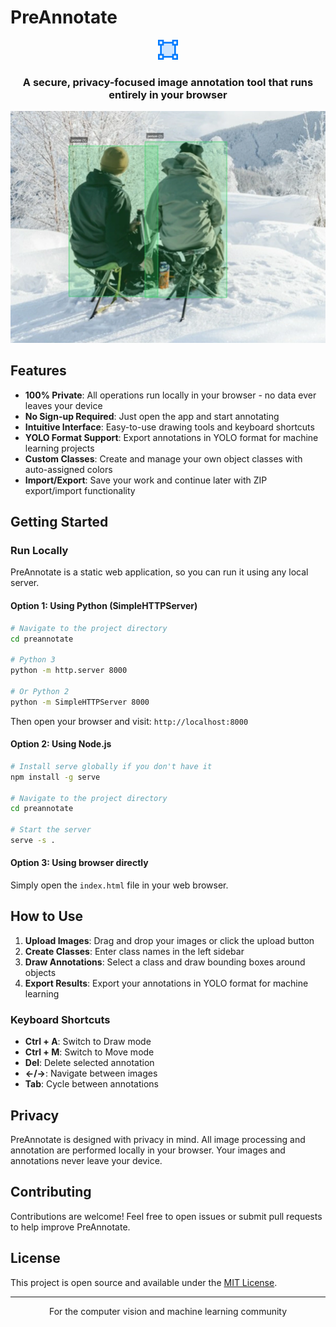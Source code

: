 # PreAnnotate

<p align="center">
  <img src="icons/favicon-32x32.png" alt="PreAnnotate Logo" width="32" height="32">
</p>

<h3 align="center">A secure, privacy-focused image annotation tool that runs entirely in your browser</h3>

<p align="center">
  <img src="images/showcase.webp" alt="PreAnnotate Interface" width="800">
</p>

## Features

- **100% Private**: All operations run locally in your browser - no data ever leaves your device
- **No Sign-up Required**: Just open the app and start annotating
- **Intuitive Interface**: Easy-to-use drawing tools and keyboard shortcuts
- **YOLO Format Support**: Export annotations in YOLO format for machine learning projects
- **Custom Classes**: Create and manage your own object classes with auto-assigned colors
- **Import/Export**: Save your work and continue later with ZIP export/import functionality

## Getting Started

### Run Locally

PreAnnotate is a static web application, so you can run it using any local server.

#### Option 1: Using Python (SimpleHTTPServer)

```bash
# Navigate to the project directory
cd preannotate

# Python 3
python -m http.server 8000

# Or Python 2
python -m SimpleHTTPServer 8000
```

Then open your browser and visit: `http://localhost:8000`

#### Option 2: Using Node.js

```bash
# Install serve globally if you don't have it
npm install -g serve

# Navigate to the project directory
cd preannotate

# Start the server
serve -s .
```

#### Option 3: Using browser directly

Simply open the `index.html` file in your web browser.

## How to Use

1. **Upload Images**: Drag and drop your images or click the upload button
2. **Create Classes**: Enter class names in the left sidebar
3. **Draw Annotations**: Select a class and draw bounding boxes around objects
4. **Export Results**: Export your annotations in YOLO format for machine learning

### Keyboard Shortcuts

- **Ctrl + A**: Switch to Draw mode
- **Ctrl + M**: Switch to Move mode
- **Del**: Delete selected annotation
- **←/→**: Navigate between images
- **Tab**: Cycle between annotations

## Privacy

PreAnnotate is designed with privacy in mind. All image processing and annotation are performed locally in your browser. Your images and annotations never leave your device.

## Contributing

Contributions are welcome! Feel free to open issues or submit pull requests to help improve PreAnnotate.

## License

This project is open source and available under the [MIT License](LICENSE).

---

<p align="center">
  For the computer vision and machine learning community
</p>
